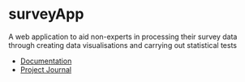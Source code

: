# surveyApp
A web application to aid non-experts in processing their survey data through creating data visualisations and carrying out statistical tests

* [Documentation](./documentation.md)
* [Project Journal](./journal.md)
